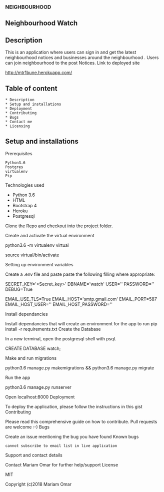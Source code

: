 ### NEIGHBOURHOOD
## Neighbourhood Watch
## Description

This is an application where users can sign in and get the latest neighbourhood notices and businesses around the neighbourhood . Users can join neighbourhood to the post Notices.
Link to deployed site

http://mtr1bune.herokuapp.com/
## Table of content

    * Description
    * Setup and installations
    * Deployment
    * Contributing
    * Bugs
    * Contact me
    * Licensing

## Setup and installations
Prerequisites

    Python3.6
    Postgres
    virtualenv
    Pip

Technologies used

- Python 3.6
- HTML
- Bootstrap 4
- Heroku
- Postgresql

Clone the Repo and checkout into the project folder.



Create and activate the virtual environment

python3.6 -m virtualenv virtual

source virtual/bin/activate

Setting up environment variables

Create a .env file and paste paste the following filling where appropriate:

SECRET_KEY='<Secret_key>'
DBNAME='watch'
USER='<Username>'
PASSWORD='<password>'
DEBUG=True

EMAIL_USE_TLS=True
EMAIL_HOST='smtp.gmail.com'
EMAIL_PORT=587
EMAIL_HOST_USER='<your-email>'
EMAIL_HOST_PASSWORD='<your-password>'

Install dependancies

Install dependancies that will create an environment for the app to run pip install -r requirements.txt
Create the Database

In a new terminal, open the postgresql shell with psql.

CREATE DATABASE watch;

Make and run migrations

python3.6 manage.py makemigrations && python3.6 manage.py migrate

Run the app

python3.6 manage.py runserver

Open localhost:8000
Deployment

To deploy the application, please follow the instructions in this gist
Contributing

Please read this comprehensive guide on how to contribute. Pull requests are welcome :-)
Bugs

Create an issue mentioning the bug you have found
Known bugs

    cannot subscribe to email list in live application

Support and contact details

Contact Mariam Omar for further help/support
License

MIT

Copyright (c)2018  Mariam Omar
